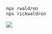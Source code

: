 ```
npx rwaldron
npx rickwaldron
```

![](https://i.gyazo.com/1dce24c5cbb06b47cce1018d0e01228b.png)
